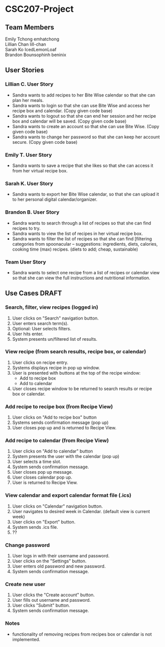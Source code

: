 # CSC207-Project

## Team Members 
Emily Tchong emhatchong  
Lillian Chan  lill-chan  
Sarah Ko IcedLemonLoaf  
Brandon Bounsophinh beninix  

## User Stories
### Lillian C. User Story
* Sandra wants to add recipes to her Bite Wise calendar so that she can plan her meals.
* Sandra wants to login so that she can use Bite Wise and access her recipe box and calendar. (Copy given code base)
* Sandra wants to logout so that she can end her session and her recipe box and calendar will be saved. (Copy given code base)
* Sandra wants to create an account so that she can use Bite Wise. (Copy given code base)
* Sandra wants to change her password so that she can keep her account secure. (Copy given code base)  
### Emily T. User Story
* Sandra wants to save a recipe that she likes so that she can access it from her virtual recipe box.
### Sarah K. User Story
* Sandra wants to export her Bite Wise calendar, so that she can upload it to her personal digital calendar/organizer.
### Brandon B. User Story
* Sandra wants to search through a list of recipes so that she can find recipes to try.
* Sandra wants to view the list of recipes in her virtual recipe box.  
* Sandra wants to filter the list of recipes so that she can find [filtering categories from spoonacular – suggestions: ingredients, diets, calories, cooking time (max) recipes. (diets to add; cheap, sustainable)  
### Team User Story
* Sandra wants to select one recipe from a list of recipes or calendar view so that she can view the full instructions and nutritional information.

## Use Cases DRAFT
### Search, filter, view recipes (logged in)
1. User clicks on "Search" navigation button.
2. User enters search term(s).
4. Optional: User selects filters.
5. User hits enter.
6. System presents un/filtered list of results.

### View recipe (from search results, recipe box, or calendar)
1. User clicks on recipe entry.
2. Systems displays recipe in pop up window.
3. User is presented with buttons at the top of the recipe window:
   * Add to recipe box
   * Add to calendar
4. User closes recipe window to be returned to search results or recipe box or calendar.

### Add recipe to recipe box (from Recipe View)
1. User clicks on "Add to recipe box" button
2. Systems sends confirmation message (pop up)
3. User closes pop up and is returned to Recipe View.
  
### Add recipe to calendar (from Recipe View)
1. User clicks on "Add to calendar" button
2. System presents the user with the calendar (pop up)
3. User selects a time slot.
5. System sends confirmation message.
6. User closes pop up message.
7. User closes calendar pop up.
8. User is returned to Recipe View.

### View calendar and export calendar format file (.ics)
1. User clicks on "Calendar" navigation button.
2. User navigates to desired week in Calendar. (default view is current week)
3. User clicks on "Export" button.
4. System sends .ics file.
5. ??

### Change password
1. User logs in with their username and password.
2. User clicks on the "Settings" button.
3. User enters old password and new password.
4. System sends confirmation message.
   
### Create new user
1. User clicks the "Create account" button.
2. User fills out username and password.
3. User clicks "Submit" button.
4. System sends confirmation message.

### Notes
* functionality of removing recipes from recipes box or calendar is not implemented.
